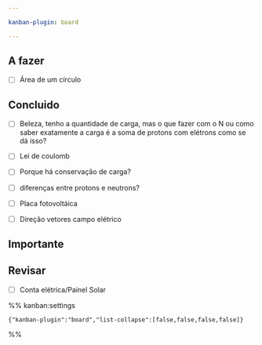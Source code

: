 ```yaml
---

kanban-plugin: board

---
```


## A fazer

- [ ] Área de um círculo


## Concluido

- [ ] Beleza, tenho a quantidade de carga, mas o que fazer com o N ou como saber exatamente a carga é a soma de protons com elétrons como se dá isso?
- [ ] Lei de coulomb
- [ ] Porque há conservação de carga?
- [ ] diferenças entre protons e neutrons?
- [ ] Placa fotovoltáica
- [ ] Direção vetores campo elétrico


## Importante



## Revisar

- [ ] Conta elétrica/Painel Solar




%% kanban:settings
```
{"kanban-plugin":"board","list-collapse":[false,false,false,false]}
```
%%